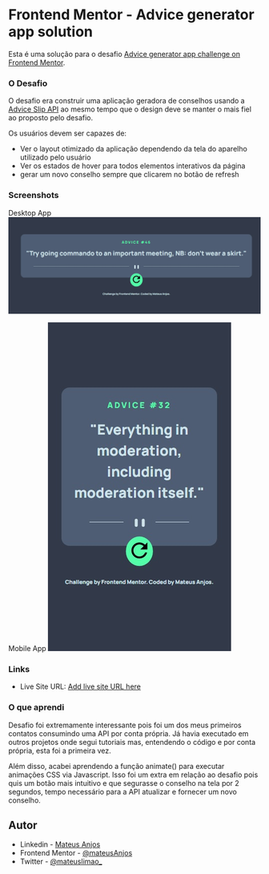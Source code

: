 # Frontend Mentor - Advice generator app solution

Esta é uma solução para o desafio [Advice generator app challenge on Frontend Mentor](https://www.frontendmentor.io/challenges/advice-generator-app-QdUG-13db).


### O Desafio
O desafio era construir uma aplicação geradora de conselhos usando a [Advice Slip API](https://api.adviceslip.com) ao mesmo tempo que o design deve se manter o mais fiel ao proposto pelo desafio. 

Os usuários devem ser capazes de:

- Ver o layout otimizado da aplicação dependendo da tela do aparelho utilizado pelo usuário 
- Ver os estados de hover para todos elementos interativos da página 
- gerar um novo conselho sempre que clicarem no botão de refresh 


### Screenshots

Desktop App
![](./images/screenshot.-desktop.jpg)

Mobile App
![](./images/screenshot2.jpg)



### Links

- Live Site URL: [Add live site URL here](https://your-live-site-url.com)



### O que aprendi

Desafio foi extremamente interessante pois foi um dos meus primeiros contatos consumindo uma API por conta própria. Já havia executado em outros projetos onde segui tutoriais mas, entendendo o código e por conta própria, esta foi a primeira vez.

Além disso, acabei aprendendo a função animate() para executar animações CSS via Javascript. Isso foi um extra em relação ao desafio pois quis um botão mais intuitivo e que segurasse o conselho na tela por 2 segundos, tempo necessário para a API atualizar e fornecer um novo conselho. 



## Autor

- Linkedin - [Mateus Anjos](https://www.linkedin.com/in/mateus-anjos-3390aaaa/)
- Frontend Mentor - [@mateusAnjos](https://www.frontendmentor.io/profile/mateusAnjos)
- Twitter - [@mateuslimao_](https://twitter.com/mateuslimao_)

